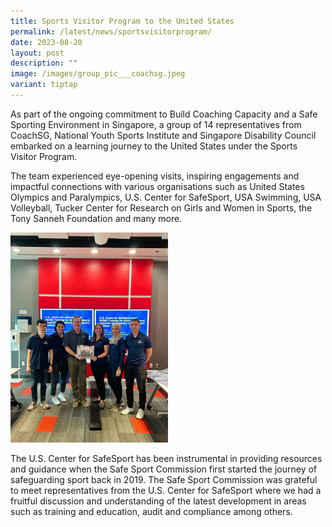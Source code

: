 ```yaml
---
title: Sports Visitor Program to the United States
permalink: /latest/news/sportsvisitorprogram/
date: 2023-08-20
layout: post
description: ""
image: /images/group_pic___coachsg.jpeg
variant: tiptap
---
```

<p>As part of the ongoing commitment to Build Coaching Capacity and a Safe Sporting Environment in Singapore, a group of 14 representatives from CoachSG, National Youth Sports Institute and Singapore Disability Council embarked on a learning journey to the United States under the Sports Visitor Program. </p><p>The team experienced eye-opening visits, inspiring engagements and impactful connections with various organisations such as United States Olympics and Paralympics, U.S. Center for SafeSport, USA Swimming, USA Volleyball, Tucker Center for Research on Girls and Women in Sports, the Tony Sanneh Foundation and many more. </p><p></p><p></p><div class="isomer-image-wrapper"><img style="width: 50%;" height="auto" width="100%" alt="U.S. Center for SafeSport and Safe Sport Commission Singapore" src="/images/US_centre_for_safe_sport.jpeg"></div><p>The U.S. Center for SafeSport has been instrumental in providing resources and guidance when the Safe Sport Commission first started the journey of safeguarding sport back in 2019. The Safe Sport Commission was grateful to meet representatives from the U.S. Center for SafeSport where we had a fruitful discussion and understanding of the latest development in areas such as training and education, audit and compliance among others. </p><p></p><p></p><p></p>